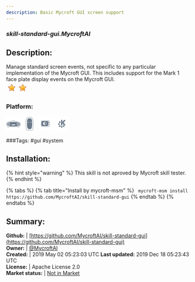 ```yaml
---
description: Basic Mycroft GUI screen support
---
```


### _skill-standard-gui.MycroftAI_  
## Description:  
Manage standard screen events, not specific to any particular implementation of the Mycroft GUI.  This includes support for the Mark 1 face plate display events on the Mycroft GUI.  
![](../.gitbook/assets/star.png)![](../.gitbook/assets/star.png)  
### Platform:  
 ![Mark I](../.gitbook/assets/mark-1-icon.png)  ![Mark II](../.gitbook/assets/mark-2-icon.png)  ![Picroft](../.gitbook/assets/picroft-icon.png)  ![plasmoid](../.gitbook/assets/kde.png)   
  
###Tags: \#gui \#system   
## Installation:  
{% hint style="warning" %}
This skill is not aproved by Mycroft skill tester.
{% endhint %}
    
{% tabs %}
{% tab title="Install by mycroft-msm" %}
``` mycroft-msm install https://github.com/MycroftAI/skill-standard-gui```
{% endtab %}
  {% endtabs %}
    
## Summary:  
**Github:** | [https://github.com/MycroftAI/skill-standard-gui](https://github.com/MycroftAI/skill-standard-gui)  
**Owner:** | [@MycroftAI](https://github.com/MycroftAI)  
**Created:** | 2019 May 02 05:23:03 UTC  **Last updated:** 2019 Dec 18 05:23:43 UTC  
**License:** | Apache License 2.0  
**Market status:** | [Not in Market](https://market.mycroft.ai/skill/)  
